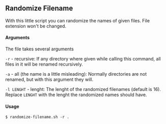 ## Randomize Filename

With this little script you can randomize the names of given files. File extension won't be changed.


#### Arguments

The file takes several arguments

`-r` - recursive: If any directory where given while calling this command, all files in it will be renamed recursively.

`-a` - all (the name is a little misleading): Normally directories are not renamed, but with this argument they will.

`-l LENGHT` - lenght: The lenght of the randomized filenames (default is 16). Replace `LENGHT` with the lenght the randomized names should have.

#### Usage

```
$ randomize-filename.sh -r .
```
